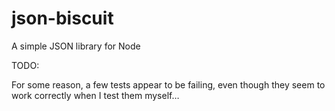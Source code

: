 json-biscuit
============

A simple JSON library for Node

TODO:

For some reason, a few tests appear to be failing, even though they seem to work correctly when I test them myself…
